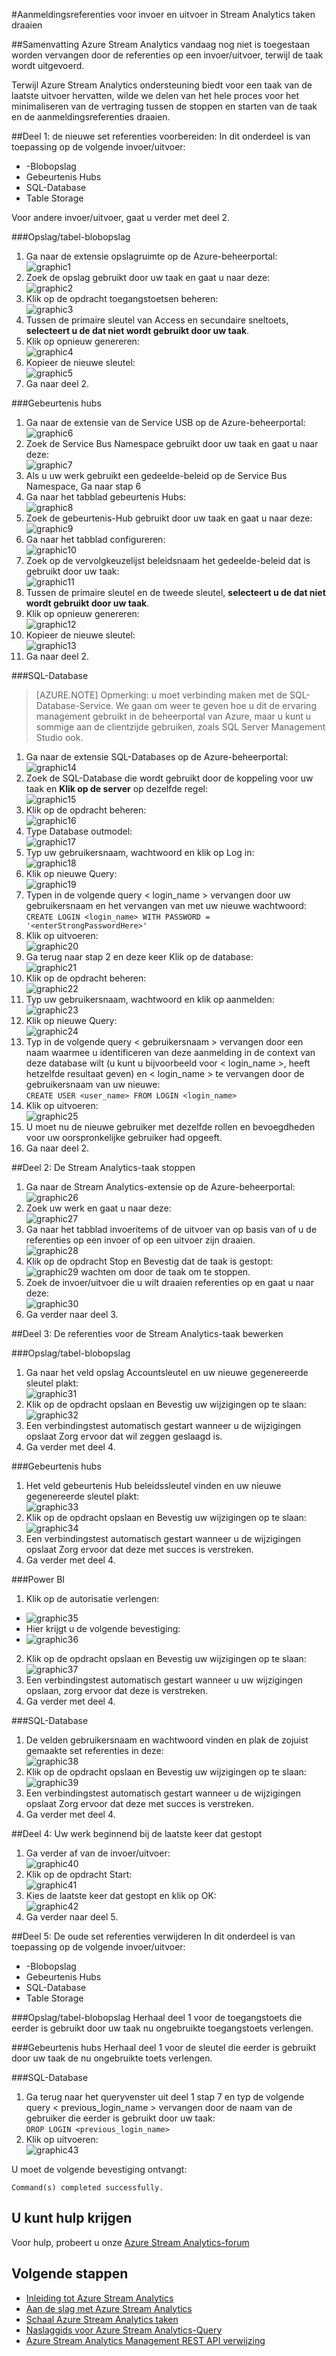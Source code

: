 <properties 
    pageTitle="Stream Analytics: Draaien aanmelden referenties voor de invoer en uitvoer | Microsoft Azure" 
    description="Informatie over het bijwerken van de referenties voor de invoer van de Stream Analytics en uitvoer."
    keywords="aanmeldingsreferenties"
    services="stream-analytics" 
    documentationCenter="" 
    authors="jeffstokes72" 
    manager="jhubbard" 
    editor="cgronlun"/>

<tags 
    ms.service="stream-analytics" 
    ms.devlang="na" 
    ms.topic="article" 
    ms.tgt_pltfrm="na" 
    ms.workload="data-services" 
    ms.date="09/26/2016" 
    ms.author="jeffstok"/>

#<a name="rotate-login-credentials-for-inputs-and-outputs-in-stream-analytics-jobs"></a>Aanmeldingsreferenties voor invoer en uitvoer in Stream Analytics taken draaien

##<a name="abstract"></a>Samenvatting
Azure Stream Analytics vandaag nog niet is toegestaan worden vervangen door de referenties op een invoer/uitvoer, terwijl de taak wordt uitgevoerd.

Terwijl Azure Stream Analytics ondersteuning biedt voor een taak van de laatste uitvoer hervatten, wilde we delen van het hele proces voor het minimaliseren van de vertraging tussen de stoppen en starten van de taak en de aanmeldingsreferenties draaien.

##<a name="part-1---prepare-the-new-set-of-credentials"></a>Deel 1: de nieuwe set referenties voorbereiden:
In dit onderdeel is van toepassing op de volgende invoer/uitvoer:

* -Blobopslag
* Gebeurtenis Hubs
* SQL-Database
* Table Storage

Voor andere invoer/uitvoer, gaat u verder met deel 2.

###<a name="blob-storagetable-storage"></a>Opslag/tabel-blobopslag
1.  Ga naar de extensie opslagruimte op de Azure-beheerportal:  
![graphic1][graphic1]
2.  Zoek de opslag gebruikt door uw taak en gaat u naar deze:  
![graphic2][graphic2]
3.  Klik op de opdracht toegangstoetsen beheren:  
![graphic3][graphic3]
4.  Tussen de primaire sleutel van Access en secundaire sneltoets, **selecteert u de dat niet wordt gebruikt door uw taak**.
5.  Klik op opnieuw genereren:  
![graphic4][graphic4]
6.  Kopieer de nieuwe sleutel:  
![graphic5][graphic5]
7.  Ga naar deel 2.

###<a name="event-hubs"></a>Gebeurtenis hubs
1.  Ga naar de extensie van de Service USB op de Azure-beheerportal:  
![graphic6][graphic6]
2.  Zoek de Service Bus Namespace gebruikt door uw taak en gaat u naar deze:  
![graphic7][graphic7]
3.  Als u uw werk gebruikt een gedeelde-beleid op de Service Bus Namespace, Ga naar stap 6  
4.  Ga naar het tabblad gebeurtenis Hubs:  
![graphic8][graphic8]
5.  Zoek de gebeurtenis-Hub gebruikt door uw taak en gaat u naar deze:  
![graphic9][graphic9]
6.  Ga naar het tabblad configureren:  
![graphic10][graphic10]
7.  Zoek op de vervolgkeuzelijst beleidsnaam het gedeelde-beleid dat is gebruikt door uw taak:  
![graphic11][graphic11]
8.  Tussen de primaire sleutel en de tweede sleutel, **selecteert u de dat niet wordt gebruikt door uw taak**.  
9.  Klik op opnieuw genereren:  
![graphic12][graphic12]
10. Kopieer de nieuwe sleutel:  
![graphic13][graphic13]
11. Ga naar deel 2.  

###<a name="sql-database"></a>SQL-Database

>[AZURE.NOTE] Opmerking: u moet verbinding maken met de SQL-Database-Service. We gaan om weer te geven hoe u dit de ervaring management gebruikt in de beheerportal van Azure, maar u kunt u sommige aan de clientzijde gebruiken, zoals SQL Server Management Studio ook.

1.  Ga naar de extensie SQL-Databases op de Azure-beheerportal:  
![graphic14][graphic14]
2.  Zoek de SQL-Database die wordt gebruikt door de koppeling voor uw taak en **Klik op de server** op dezelfde regel:  
![graphic15][graphic15]
3.  Klik op de opdracht beheren:  
![graphic16][graphic16]
4.  Type Database outmodel:  
![graphic17][graphic17]
5.  Typ uw gebruikersnaam, wachtwoord en klik op Log in:  
![graphic18][graphic18]
6.  Klik op nieuwe Query:  
![graphic19][graphic19]
7.  Typen in de volgende query < login_name > vervangen door uw gebruikersnaam en het vervangen van <enterStrongPasswordHere> met uw nieuwe wachtwoord:  
`CREATE LOGIN <login_name> WITH PASSWORD = '<enterStrongPasswordHere>'`
8.  Klik op uitvoeren:  
![graphic20][graphic20]
9.  Ga terug naar stap 2 en deze keer Klik op de database:  
![graphic21][graphic21]
10. Klik op de opdracht beheren:  
![graphic22][graphic22]
11. Typ uw gebruikersnaam, wachtwoord en klik op aanmelden:  
![graphic23][graphic23]
12. Klik op nieuwe Query:  
![graphic24][graphic24]
13. Typ in de volgende query < gebruikersnaam > vervangen door een naam waarmee u identificeren van deze aanmelding in de context van deze database wilt (u kunt u bijvoorbeeld voor < login_name >, heeft hetzelfde resultaat geven) en < login_name > te vervangen door de gebruikersnaam van uw nieuwe:  
`CREATE USER <user_name> FROM LOGIN <login_name>`
14. Klik op uitvoeren:  
![graphic25][graphic25]
15. U moet nu de nieuwe gebruiker met dezelfde rollen en bevoegdheden voor uw oorspronkelijke gebruiker had opgeeft.
16. Ga naar deel 2.

##<a name="part-2-stopping-the-stream-analytics-job"></a>Deel 2: De Stream Analytics-taak stoppen
1.  Ga naar de Stream Analytics-extensie op de Azure-beheerportal:  
![graphic26][graphic26]
2.  Zoek uw werk en gaat u naar deze:  
![graphic27][graphic27]
3.  Ga naar het tabblad invoeritems of de uitvoer van op basis van of u de referenties op een invoer of op een uitvoer zijn draaien.  
![graphic28][graphic28]
4.  Klik op de opdracht Stop en Bevestig dat de taak is gestopt:  
![graphic29][graphic29] wachten om door de taak om te stoppen.
5.  Zoek de invoer/uitvoer die u wilt draaien referenties op en gaat u naar deze:  
![graphic30][graphic30]
6.  Ga verder naar deel 3.

##<a name="part-3-editing-the-credentials-on-the-stream-analytics-job"></a>Deel 3: De referenties voor de Stream Analytics-taak bewerken

###<a name="blob-storagetable-storage"></a>Opslag/tabel-blobopslag
1.  Ga naar het veld opslag Accountsleutel en uw nieuwe gegenereerde sleutel plakt:  
![graphic31][graphic31]
2.  Klik op de opdracht opslaan en Bevestig uw wijzigingen op te slaan:  
![graphic32][graphic32]
3.  Een verbindingstest automatisch gestart wanneer u de wijzigingen opslaat Zorg ervoor dat wil zeggen geslaagd is.
4.  Ga verder met deel 4.

###<a name="event-hubs"></a>Gebeurtenis hubs
1.  Het veld gebeurtenis Hub beleidssleutel vinden en uw nieuwe gegenereerde sleutel plakt:  
![graphic33][graphic33]
2.  Klik op de opdracht opslaan en Bevestig uw wijzigingen op te slaan:  
![graphic34][graphic34]
3.  Een verbindingstest automatisch gestart wanneer u de wijzigingen opslaat Zorg ervoor dat deze met succes is verstreken.
4.  Ga verder met deel 4.

###<a name="power-bi"></a>Power BI
1.  Klik op de autorisatie verlengen:  
* ![graphic35][graphic35]
* Hier krijgt u de volgende bevestiging:  
* ![graphic36][graphic36]
2.  Klik op de opdracht opslaan en Bevestig uw wijzigingen op te slaan:  
![graphic37][graphic37]
3.  Een verbindingstest automatisch gestart wanneer u uw wijzigingen opslaan, zorg ervoor dat deze is verstreken.
4.  Ga verder met deel 4.

###<a name="sql-database"></a>SQL-Database
1.  De velden gebruikersnaam en wachtwoord vinden en plak de zojuist gemaakte set referenties in deze:  
![graphic38][graphic38]
2.  Klik op de opdracht opslaan en Bevestig uw wijzigingen op te slaan:  
![graphic39][graphic39]
3.  Een verbindingstest automatisch gestart wanneer u de wijzigingen opslaat Zorg ervoor dat deze met succes is verstreken.  
4.  Ga verder met deel 4.

##<a name="part-4-starting-your-job-from-last-stopped-time"></a>Deel 4: Uw werk beginnend bij de laatste keer dat gestopt
1.  Ga verder af van de invoer/uitvoer:  
![graphic40][graphic40]
2.  Klik op de opdracht Start:  
![graphic41][graphic41]
3.  Kies de laatste keer dat gestopt en klik op OK:  
 ![graphic42][graphic42]
4.  Ga verder naar deel 5.  

##<a name="part-5-removing-the-old-set-of-credentials"></a>Deel 5: De oude set referenties verwijderen
In dit onderdeel is van toepassing op de volgende invoer/uitvoer:
* -Blobopslag
* Gebeurtenis Hubs
* SQL-Database
* Table Storage

###<a name="blob-storagetable-storage"></a>Opslag/tabel-blobopslag
Herhaal deel 1 voor de toegangstoets die eerder is gebruikt door uw taak nu ongebruikte toegangstoets verlengen.

###<a name="event-hubs"></a>Gebeurtenis hubs
Herhaal deel 1 voor de sleutel die eerder is gebruikt door uw taak de nu ongebruikte toets verlengen.

###<a name="sql-database"></a>SQL-Database
1.  Ga terug naar het queryvenster uit deel 1 stap 7 en typ de volgende query < previous_login_name > vervangen door de naam van de gebruiker die eerder is gebruikt door uw taak:  
`DROP LOGIN <previous_login_name>`  
2.  Klik op uitvoeren:  
    ![graphic43][graphic43]  

U moet de volgende bevestiging ontvangt: 

    Command(s) completed successfully.

## <a name="get-help"></a>U kunt hulp krijgen
Voor hulp, probeert u onze [Azure Stream Analytics-forum](https://social.msdn.microsoft.com/Forums/en-US/home?forum=AzureStreamAnalytics)

## <a name="next-steps"></a>Volgende stappen

- [Inleiding tot Azure Stream Analytics](stream-analytics-introduction.md)
- [Aan de slag met Azure Stream Analytics](stream-analytics-get-started.md)
- [Schaal Azure Stream Analytics taken](stream-analytics-scale-jobs.md)
- [Naslaggids voor Azure Stream Analytics-Query](https://msdn.microsoft.com/library/azure/dn834998.aspx)
- [Azure Stream Analytics Management REST API verwijzing](https://msdn.microsoft.com/library/azure/dn835031.aspx)


[graphic1]: ./media/stream-analytics-login-credentials-inputs-outputs/1-stream-analytics-login-credentials-inputs-outputs.png
[graphic2]: ./media/stream-analytics-login-credentials-inputs-outputs/2-stream-analytics-login-credentials-inputs-outputs.png
[graphic3]: ./media/stream-analytics-login-credentials-inputs-outputs/3-stream-analytics-login-credentials-inputs-outputs.png
[graphic4]: ./media/stream-analytics-login-credentials-inputs-outputs/4-stream-analytics-login-credentials-inputs-outputs.png
[graphic5]: ./media/stream-analytics-login-credentials-inputs-outputs/5-stream-analytics-login-credentials-inputs-outputs.png
[graphic6]: ./media/stream-analytics-login-credentials-inputs-outputs/6-stream-analytics-login-credentials-inputs-outputs.png
[graphic7]: ./media/stream-analytics-login-credentials-inputs-outputs/7-stream-analytics-login-credentials-inputs-outputs.png
[graphic8]: ./media/stream-analytics-login-credentials-inputs-outputs/8-stream-analytics-login-credentials-inputs-outputs.png
[graphic9]: ./media/stream-analytics-login-credentials-inputs-outputs/9-stream-analytics-login-credentials-inputs-outputs.png
[graphic10]: ./media/stream-analytics-login-credentials-inputs-outputs/10-stream-analytics-login-credentials-inputs-outputs.png
[graphic11]: ./media/stream-analytics-login-credentials-inputs-outputs/11-stream-analytics-login-credentials-inputs-outputs.png
[graphic12]: ./media/stream-analytics-login-credentials-inputs-outputs/12-stream-analytics-login-credentials-inputs-outputs.png
[graphic13]: ./media/stream-analytics-login-credentials-inputs-outputs/13-stream-analytics-login-credentials-inputs-outputs.png
[graphic14]: ./media/stream-analytics-login-credentials-inputs-outputs/14-stream-analytics-login-credentials-inputs-outputs.png
[graphic15]: ./media/stream-analytics-login-credentials-inputs-outputs/15-stream-analytics-login-credentials-inputs-outputs.png
[graphic16]: ./media/stream-analytics-login-credentials-inputs-outputs/16-stream-analytics-login-credentials-inputs-outputs.png
[graphic17]: ./media/stream-analytics-login-credentials-inputs-outputs/17-stream-analytics-login-credentials-inputs-outputs.png
[graphic18]: ./media/stream-analytics-login-credentials-inputs-outputs/18-stream-analytics-login-credentials-inputs-outputs.png
[graphic19]: ./media/stream-analytics-login-credentials-inputs-outputs/19-stream-analytics-login-credentials-inputs-outputs.png
[graphic20]: ./media/stream-analytics-login-credentials-inputs-outputs/20-stream-analytics-login-credentials-inputs-outputs.png
[graphic21]: ./media/stream-analytics-login-credentials-inputs-outputs/21-stream-analytics-login-credentials-inputs-outputs.png
[graphic22]: ./media/stream-analytics-login-credentials-inputs-outputs/22-stream-analytics-login-credentials-inputs-outputs.png
[graphic23]: ./media/stream-analytics-login-credentials-inputs-outputs/23-stream-analytics-login-credentials-inputs-outputs.png
[graphic24]: ./media/stream-analytics-login-credentials-inputs-outputs/24-stream-analytics-login-credentials-inputs-outputs.png
[graphic25]: ./media/stream-analytics-login-credentials-inputs-outputs/25-stream-analytics-login-credentials-inputs-outputs.png
[graphic26]: ./media/stream-analytics-login-credentials-inputs-outputs/26-stream-analytics-login-credentials-inputs-outputs.png
[graphic27]: ./media/stream-analytics-login-credentials-inputs-outputs/27-stream-analytics-login-credentials-inputs-outputs.png
[graphic28]: ./media/stream-analytics-login-credentials-inputs-outputs/28-stream-analytics-login-credentials-inputs-outputs.png
[graphic29]: ./media/stream-analytics-login-credentials-inputs-outputs/29-stream-analytics-login-credentials-inputs-outputs.png
[graphic30]: ./media/stream-analytics-login-credentials-inputs-outputs/30-stream-analytics-login-credentials-inputs-outputs.png
[graphic31]: ./media/stream-analytics-login-credentials-inputs-outputs/31-stream-analytics-login-credentials-inputs-outputs.png
[graphic32]: ./media/stream-analytics-login-credentials-inputs-outputs/32-stream-analytics-login-credentials-inputs-outputs.png
[graphic33]: ./media/stream-analytics-login-credentials-inputs-outputs/33-stream-analytics-login-credentials-inputs-outputs.png
[graphic34]: ./media/stream-analytics-login-credentials-inputs-outputs/34-stream-analytics-login-credentials-inputs-outputs.png
[graphic35]: ./media/stream-analytics-login-credentials-inputs-outputs/35-stream-analytics-login-credentials-inputs-outputs.png
[graphic36]: ./media/stream-analytics-login-credentials-inputs-outputs/36-stream-analytics-login-credentials-inputs-outputs.png
[graphic37]: ./media/stream-analytics-login-credentials-inputs-outputs/37-stream-analytics-login-credentials-inputs-outputs.png
[graphic38]: ./media/stream-analytics-login-credentials-inputs-outputs/38-stream-analytics-login-credentials-inputs-outputs.png
[graphic39]: ./media/stream-analytics-login-credentials-inputs-outputs/39-stream-analytics-login-credentials-inputs-outputs.png
[graphic40]: ./media/stream-analytics-login-credentials-inputs-outputs/40-stream-analytics-login-credentials-inputs-outputs.png
[graphic41]: ./media/stream-analytics-login-credentials-inputs-outputs/41-stream-analytics-login-credentials-inputs-outputs.png
[graphic42]: ./media/stream-analytics-login-credentials-inputs-outputs/42-stream-analytics-login-credentials-inputs-outputs.png
[graphic43]: ./media/stream-analytics-login-credentials-inputs-outputs/43-stream-analytics-login-credentials-inputs-outputs.png
 
